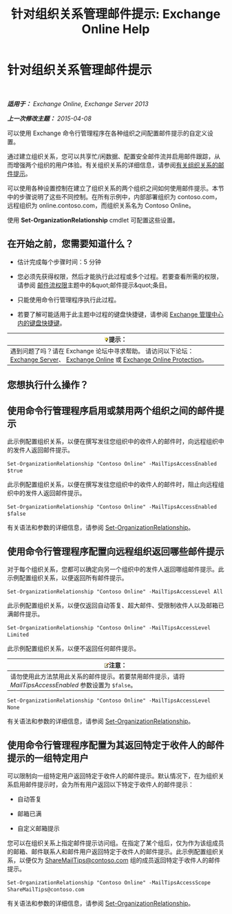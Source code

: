 ﻿---
title: '针对组织关系管理邮件提示: Exchange Online Help'
TOCTitle: 针对组织关系管理邮件提示
ms:assetid: 6e6b48ef-c41c-47ad-8063-66901765c2a5
ms:mtpsurl: https://technet.microsoft.com/zh-cn/library/JJ649324(v=EXCHG.150)
ms:contentKeyID: 50490796
ms.date: 05/23/2018
mtps_version: v=EXCHG.150
ms.translationtype: MT
---

# 针对组织关系管理邮件提示

 

_**适用于：** Exchange Online, Exchange Server 2013_

_**上一次修改主题：** 2015-04-08_

可以使用 Exchange 命令行管理程序在各种组织之间配置邮件提示的自定义设置。

通过建立组织关系，您可以共享忙/闲数据、配置安全邮件流并启用邮件跟踪，从而增强两个组织的用户体验。有关组织关系的详细信息，请参阅[有关组织关系的邮件提示](mailtips-over-organization-relationships-exchange-2013-help.md)。

可以使用各种设置控制在建立了组织关系的两个组织之间如何使用邮件提示。本节中的步骤说明了这些不同控制。在所有示例中，内部部署组织为 contoso.com，远程组织为 online.contoso.com，而组织关系名为 Contoso Online。

使用 **Set-OrganizationRelationship** cmdlet 可配置这些设置。

## 在开始之前，您需要知道什么？

  - 估计完成每个步骤时间：5 分钟

  - 您必须先获得权限，然后才能执行此过程或多个过程。若要查看所需的权限，请参阅 [邮件流权限](mail-flow-permissions-exchange-2013-help.md)主题中的\&quot;邮件提示\&quot;条目。

  - 只能使用命令行管理程序执行此过程。

  - 若要了解可能适用于此主题中过程的键盘快捷键，请参阅 [Exchange 管理中心内的键盘快捷键](keyboard-shortcuts-in-the-exchange-admin-center-exchange-online-protection-help.md)。

<table>
<thead>
<tr class="header">
<th><img src="images/Bb124558.tip(EXCHG.150).gif" title="提示" alt="提示" />提示：</th>
</tr>
</thead>
<tbody>
<tr class="odd">
<td>遇到问题了吗？请在 Exchange 论坛中寻求帮助。 请访问以下论坛：<a href="https://go.microsoft.com/fwlink/p/?linkid=60612">Exchange Server</a>、 <a href="https://go.microsoft.com/fwlink/p/?linkid=267542">Exchange Online</a> 或 <a href="https://go.microsoft.com/fwlink/p/?linkid=285351">Exchange Online Protection</a>。</td>
</tr>
</tbody>
</table>


## 您想执行什么操作？

## 使用命令行管理程序启用或禁用两个组织之间的邮件提示

此示例配置组织关系，以便在撰写发往您组织中的收件人的邮件时，向远程组织中的发件人返回邮件提示。

    Set-OrganizationRelationship "Contoso Online" -MailTipsAccessEnabled $true

此示例配置组织关系，以便在撰写发往您组织中的收件人的邮件时，阻止向远程组织中的发件人返回邮件提示。

    Set-OrganizationRelationship "Contoso Online" -MailTipsAccessEnabled $false

有关语法和参数的详细信息，请参阅 [Set-OrganizationRelationship](https://technet.microsoft.com/zh-cn/library/ee332326\(v=exchg.150\))。

## 使用命令行管理程序配置向远程组织返回哪些邮件提示

对于每个组织关系，您都可以确定向另一个组织中的发件人返回哪组邮件提示。此示例配置组织关系，以便返回所有邮件提示。

    Set-OrganizationRelationship "Contoso Online" -MailTipsAccessLevel All

此示例配置组织关系，以便仅返回自动答复、超大邮件、受限制收件人以及邮箱已满邮件提示。

    Set-OrganizationRelationship "Contoso Online" -MailTipsAccessLevel Limited

此示例配置组织关系，以便不返回任何邮件提示。

<table>
<thead>
<tr class="header">
<th><img src="images/Bb124558.note(EXCHG.150).gif" title="注意" alt="注意" />注意：</th>
</tr>
</thead>
<tbody>
<tr class="odd">
<td>请勿使用此方法禁用此关系的邮件提示。若要禁用邮件提示，请将 <em>MailTipsAccessEnabled</em> 参数设置为 <code>$false</code>。</td>
</tr>
</tbody>
</table>


    Set-OrganizationRelationship "Contoso Online" -MailTipsAccessLevel None

有关语法和参数的详细信息，请参阅 [Set-OrganizationRelationship](https://technet.microsoft.com/zh-cn/library/ee332326\(v=exchg.150\))。

## 使用命令行管理程序配置为其返回特定于收件人的邮件提示的一组特定用户

可以限制向一组特定用户返回特定于收件人的邮件提示。默认情况下，在为组织关系启用邮件提示时，会为所有用户返回以下特定于收件人的邮件提示：

  - 自动答复

  - 邮箱已满

  - 自定义邮箱提示

您可以在组织关系上指定邮件提示访问组。在指定了某个组后，仅为作为该组成员的邮箱、邮件联系人和邮件用户返回特定于收件人的邮件提示。此示例配置组织关系，以便仅为 ShareMailTips@contoso.com 组的成员返回特定于收件人的邮件提示。

    Set-OrganizationRelationship "Contoso Online" -MailTipsAccessScope ShareMailTips@contoso.com

有关语法和参数的详细信息，请参阅 [Set-OrganizationRelationship](https://technet.microsoft.com/zh-cn/library/ee332326\(v=exchg.150\))。

